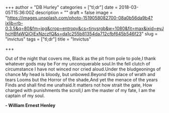+++
author = "DB Hurley"
categories = ["tl;dr"]
date = 2018-03-05T15:36:00Z
description = ""
draft = false
image = "https://images.unsplash.com/photo-1519058082700-08a0b56da9b4?ixlib=rb-0.3.5&q=80&fm=jpg&crop=entropy&cs=tinysrgb&w=1080&fit=max&ixid=eyJhcHBfaWQiOjExNzczfQ&s=da1c255b81354da712cfbf645b546f23"
slug = "invictus"
tags = ["tl;dr"]
title = "Invictus"

+++


Out of the night that covers me,  Black as the pit from pole to pole,I thank whatever gods may be  For my unconquerable soul.In the fell clutch of circumstance  I have not winced nor cried aloud.Under the bludgeonings of chance  My head is bloody, but unbowed.Beyond this place of wrath and tears  Looms but the Horror of the shade,And yet the menace of the years  Finds and shall find me unafraid.It matters not how strait the gate,  How charged with punishments the scroll,I am the master of my fate,  I am the captain of my soul.

**- William Ernest Henley**

